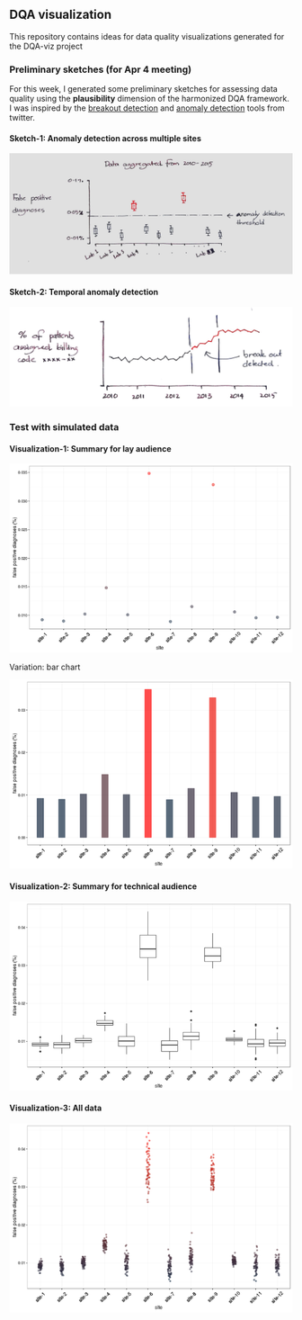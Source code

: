 ## DQA visualization 

This repository contains ideas for data quality visualizations generated for the DQA-viz project

### Preliminary sketches (for Apr 4 meeting)

For this week, I generated some preliminary sketches for assessing data quality using the **plausibility** dimension of the harmonized DQA framework. I was inspired by the [breakout detection](https://blog.twitter.com/2014/breakout-detection-in-the-wild) and [anomaly detection](https://blog.twitter.com/2015/introducing-practical-and-robust-anomaly-detection-in-a-time-series) tools from twitter.

#### Sketch-1: Anomaly detection across multiple sites

![](sketches/diagnosis-anomaly-detection.jpg)

#### Sketch-2: Temporal anomaly detection

![](sketches/temporal-anomaly-detection.jpg)

### Test with simulated data

#### Visualization-1: Summary for lay audience

![](plots/anomaly-by-site-1.png)

Variation: bar chart

![](plots/anomaly-by-site-2.png)

#### Visualization-2: Summary for technical audience

![](plots/anomaly-by-site-3.png)

#### Visualization-3: All data

![](plots/anomaly-by-site-4.png)


